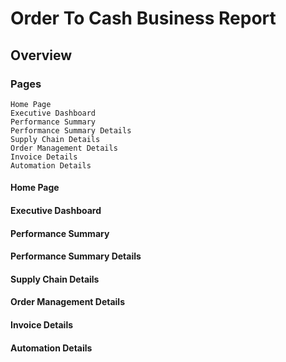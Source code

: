 # Order To Cash Business Report

## Overview



### Pages
    Home Page 
    Executive Dashboard 
    Performance Summary 
    Performance Summary Details 
    Supply Chain Details 
    Order Management Details 
    Invoice Details 
    Automation Details 

  #### Home Page
  #### Executive Dashboard 
  #### Performance Summary 
  #### Performance Summary Details 
  #### Supply Chain Details 
  #### Order Management Details 
  #### Invoice Details 
  #### Automation Details 
